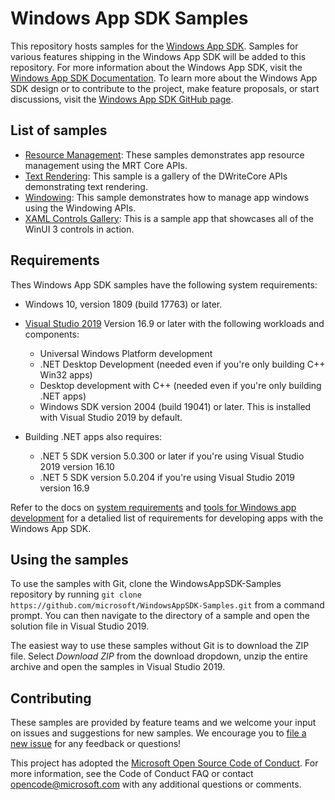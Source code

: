 # Windows App SDK Samples

This repository hosts samples for the [Windows App SDK](https://github.com/microsoft/WindowsAppSDK). Samples for various features shipping in the Windows App SDK will be added to this repository. For more information about the Windows App SDK, visit the [Windows App SDK Documentation](https://docs.microsoft.com/windows/apps/windows-app-sdk/). To learn more about the Windows App SDK design or to contribute to the project, make feature proposals, or start discussions, visit the [Windows App SDK GitHub page](https://github.com/microsoft/WindowsAppSDK).

## List of samples 

- [Resource Management](Samples/ResourceManagement): These samples demonstrates app resource management using the MRT Core APIs.
- [Text Rendering](Samples/TextRendering): This sample is a gallery of the DWriteCore APIs demonstrating text rendering.
- [Windowing](Samples/Windowing): This sample demonstrates how to manage app windows using the Windowing APIs. 
- [XAML Controls Gallery](https://github.com/microsoft/Xaml-Controls-Gallery/tree/winui3): This is a sample app that showcases all of the WinUI 3 controls in action.

## Requirements

Thes Windows App SDK samples have the following system requirements:

- Windows 10, version 1809 (build 17763) or later.

- [Visual Studio 2019](https://visualstudio.microsoft.com/downloads/) Version 16.9 or later with the following workloads and components:
 
    - Universal Windows Platform development
    - .NET Desktop Development (needed even if you're only building C++ Win32 apps)
    - Desktop development with C++ (needed even if you're only building .NET apps)
    - Windows SDK version 2004 (build 19041) or later. This is installed with Visual Studio 2019 by default.

- Building .NET apps also requires:

    - .NET 5 SDK version 5.0.300 or later if you're using Visual Studio 2019 version 16.10
    - .NET 5 SDK version 5.0.204 if you're using Visual Studio 2019 version 16.9

Refer to the docs on [system requirements](https://docs.microsoft.com/windows/apps/windows-app-sdk/system-requirements) and [tools for Windows app development](https://docs.microsoft.com/windows/apps/windows-app-sdk/set-up-your-development-environment) for a detalied list of requirements for developing apps with the Windows App SDK.

## Using the samples

To use the samples with Git, clone the WindowsAppSDK-Samples repository by running `git clone https://github.com/microsoft/WindowsAppSDK-Samples.git` from a command prompt. You can then navigate to the directory of a sample and open the solution file in Visual Studio 2019.

The easiest way to use these samples without Git is to download the ZIP file. Select *Download ZIP* from the download dropdown, unzip the entire archive and open the samples in Visual Studio 2019.

## Contributing

These samples are provided by feature teams and we welcome your input on issues and suggestions for new samples. We encourage you to [file a new issue](https://github.com/microsoft/WindowsAppSDK-Samples/issues/new) for any feedback or questions!

This project has adopted the [Microsoft Open Source Code of Conduct](https://opensource.microsoft.com/codeofconduct/). For more information, see the Code of Conduct FAQ or contact opencode@microsoft.com with any additional questions or comments.
